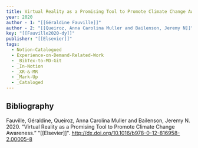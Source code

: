 ```yaml
---
title: Virtual Reality as a Promising Tool to Promote Climate Change Awareness
year: 2020
author - 1: "[[Géraldine Fauville]]"
author - 2: "[[Queiroz, Anna Carolina Muller and Bailenson, Jeremy N]]"
key: "[[Fauville2020-dy]]"
publisher: "[[Elsevier]]"
tags:
  - Notion-Catalogued
  - Experience-on-Demand-Related-Work
  - _BibTex-to-MD-Git
  - _In-Notion
  - _XR-&-MR
  - _Mark-Up
  - _Cataloged
---
```


## Bibliography
Fauville, Géraldine, Queiroz, Anna Carolina Muller and Bailenson, Jeremy N. 2020. “Virtual Reality as a Promising Tool to Promote Climate Change Awareness.” "[[Elsevier]]". http://dx.doi.org/10.1016/b978-0-12-816958-2.00005-8